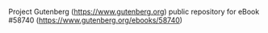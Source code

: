 Project Gutenberg (https://www.gutenberg.org) public repository for
eBook #58740 (https://www.gutenberg.org/ebooks/58740)
